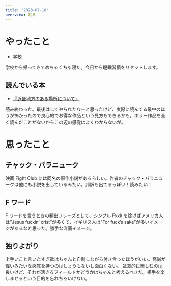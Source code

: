 ```yaml
---
title: "2023-07-10"
overview: 眠る
---
```


# やったこと

- 学校

学校から帰ってきてめちゃくちゃ寝た。今日から睡眠習慣をリセットします。

## 読んでいる本

- [『近畿地方のある場所について』](https://kakuyomu.jp/works/16817330652495155185)

読み終わった。最後はしてやられたなーと思ったけど、実際に読んでる最中のほうが怖かったので良心的でお得な作品という見方もできるかも。ホラー作品を全く読んだことがないからこの辺の感覚はよくわからないが。

# 思ったこと

## チャック・パラニューク

映画 Fight Club には同名の原作小説があるらしい。作者のチャック・パラニュークは他にも小説を出しているみたい。邦訳も出てるっぽい！読みたい！

## F ワード

F ワードを言うときの頻出フレーズとして、シンプル Fxxk を除けばアメリカ人は”Jesus fuckin’ crist”が多くて、イギリス人は”For fuck’s sake”が多いイメージがあるなと思った。勝手な洋画イメージ。

## 独りよがり

上手いこと言いたすぎ欲はちゃんと自制しながら付き合ったほうがいい。高尚が偉いみたいな感覚を持つのはしょうもないし面白くない。
盆栽的に楽しむのは良いけど、それが活きるフィールドかどうかはちゃんと考えるべきだ。相手を楽しませるという目的を忘れちゃいけない。
